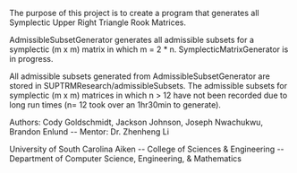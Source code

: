The purpose of this project is to create a program that generates all Symplectic Upper Right Triangle Rook Matrices.

AdmissibleSubsetGenerator generates all admissible subsets for a symplectic (m x m) matrix in which m = 2 * n.
SymplecticMatrixGenerator is in progress.

All admissible subsets generated from AdmissibleSubsetGenerator are stored in SUPTRMResearch/admissibleSubsets.
The admissible subsets for symplectic (m x m) matrices in which n > 12 have not been recorded due to long run times (n= 12 took over an 1hr30min to generate).

Authors: Cody Goldschmidt, Jackson Johnson, Joseph Nwachukwu, Brandon Enlund
 -- Mentor: Dr. Zhenheng Li

University of South Carolina Aiken -- 
College of Sciences & Engineering -- 
Department of Computer Science, Engineering, & Mathematics
